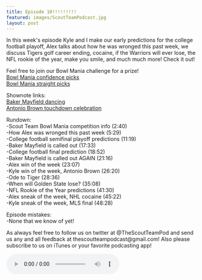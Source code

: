 ```yaml
---
title: Episode 10!!!!!!!!!
featured: images/ScoutTeamPodcast.jpg
layout: post
---
```


<p>In this week's episode Kyle and I make our early predictions for the college football playoff, Alex talks about how he was wronged this past week, we discuss Tigers golf career ending, cocaine, if the Warriors will ever lose, the NFL rookie of the year, make you smile, and much much more! Check it out!</p>
<p>Feel free to join our Bowl Mania challenge for a prize!
<br><a target="_blank" href="http://games.espn.go.com/college-bowl-mania/2015/en/group?groupID=97121">Bowl Mania confidence picks</a>
<br><a target="_blank" href="http://games.espn.go.com/college-bowl-mania/2015/en/group?groupID=97132">Bowl Mania straight picks</a></p>
<p>Shownote links:
<br><a target="_blank" href="https://www.youtube.com/watch?v=RaFiu3pfuvI">Baker Mayfield dancing</a>
<br><a target="_blank" href="https://www.youtube.com/watch?v=t2tjZh0Vspw">Antonio Brown touchdown celebration</a></p>
<p>Rundown:
<br>-Scout Team Bowl Mania competition info (2:40)
<br>-How Alex was wronged this past week (5:29)
<br>-College football semifinal playoff predictions (11:19)
<br>-Baker Mayfield is called out (17:33)
<br>-College football final prediction (18:52)
<br>-Baker Mayfield is called out AGAIN (21:16)
<br>-Alex win of the week (23:07)
<br>-Kyle win of the week, Antonio Brown (26:20)
<br>-Ode to Tiger (28:36)
<br>-When will Golden State lose? (35:08)
<br>-NFL Rookie of the Year predictions (41:30)
<br>-Alex sneak of the week, NHL cocaine (45:22)
<br>-Kyle sneak of the week, MLS final (48:28)</p>
<p>Episode mistakes: 
<br>-None that we know of yet!</p>
<p>As always feel free to follow us on twitter at @TheScoutTeamPod and send us any and all feedback at thescoutteampodcast@gmail.com! Also please subscribe to us on iTunes or your favorite podcasting app!</p>
<audio controls>
  <source src="/assets/audios/episode10.m4a" type="audio/mpeg">
Your browser does not support the audio element.
</audio>
<br>